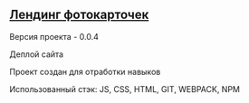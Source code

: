[Лендинг фотокарточек][1]
-------------

Версия проекта - 0.0.4

Деплой сайта

Проект создан для отработки навыков

Использованный стэк: JS, CSS, HTML, GIT, WEBPACK, NPM

[1]: https://yurj9999.github.io/sprint11_deploy/
